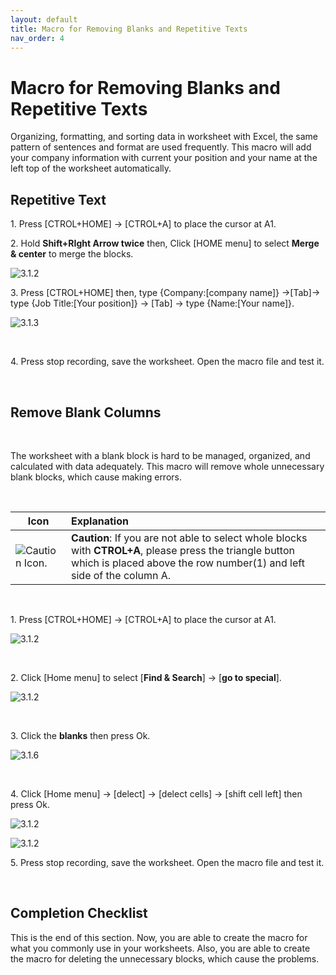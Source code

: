 ```yaml
---
layout: default
title: Macro for Removing Blanks and Repetitive Texts
nav_order: 4
---
```


# Macro for Removing Blanks and Repetitive Texts

Organizing, formatting, and sorting data in worksheet with Excel, the same pattern of sentences and format are used frequently. 
This macro will add your company information with current your position and your name at the left top of the worksheet automatically.

## Repetitive Text

1\. Press [CTROL+HOME] -> [CTROL+A] to place the cursor at A1.

2\. Hold **Shift+RIght Arrow twice** then, Click [HOME menu] to select **Merge & center** to merge the blocks.

![3.1.2](https://github.com/chase-lsc/Task-Automation-With-Excel-Macros/blob/gh-pages/images/3.1.2.png?raw=true)

3\. Press [CTROL+HOME] then, type {Company:[company name]} ->[Tab]-> type {Job Title:[Your position]} -> [Tab] -> type {Name:[Your name]}.

![3.1.3](https://github.com/chase-lsc/Task-Automation-With-Excel-Macros/blob/gh-pages/images/3.1.3.png?raw=true)

</br>

4\. Press stop recording, save the worksheet. Open the macro file and test it.

</br>

## Remove Blank Columns 

</br>

The worksheet with a blank block is hard to be managed, organized, and calculated with data adequately. This macro will remove whole unnecessary blank blocks, which cause making errors.

</br>

|Icon|Explanation|
|-----|:------|
|![Caution Icon.](https://github.com/chase-lsc/Task-Automation-With-Excel-Macros/blob/gh-pages/images/caution.png?raw=true) |**Caution**: If you are not able to select whole blocks with **CTROL+A**, please press the triangle button which is placed above the row number(1) and left side of the column A.|
 
</br>
 
1\. Press [CTROL+HOME] -> [CTROL+A] to place the cursor at A1.

![3.1.2](https://github.com/chase-lsc/Task-Automation-With-Excel-Macros/blob/gh-pages/images/3.2.1.png?raw=true)

</br>

2\. Click [Home menu] to select [**Find & Search**] -> [**go to special**].


![3.1.2](https://github.com/chase-lsc/Task-Automation-With-Excel-Macros/blob/gh-pages/images/3.2.2.png?raw=true)

</br>

3\. Click the **blanks** then press Ok.

![3.1.6](https://github.com/chase-lsc/Task-Automation-With-Excel-Macros/blob/gh-pages/images/3.2.6.png?raw=true)

</br>

4\. Click [Home menu] -> [delect] ->  [delect cells] -> [shift cell left] then press Ok.

![3.1.2](https://github.com/chase-lsc/Task-Automation-With-Excel-Macros/blob/gh-pages/images/3.2.3.png?raw=true)

![3.1.2](https://github.com/chase-lsc/Task-Automation-With-Excel-Macros/blob/gh-pages/images/3.2.4.png?raw=true)

5\. Press stop recording, save the worksheet. Open the macro file and test it.

</br>

## Completion Checklist

This is the end of this section. Now, you are able to create the macro for what you commonly use in your worksheets. Also, you are able to create the macro for deleting the unnecessary blocks, which cause the problems.

